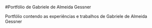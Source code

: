 #Portfólio de Gabriele de Almeida Gessner

Portfólio contendo as experiências e trabalhos de Gabriele de Almeida Gessner
